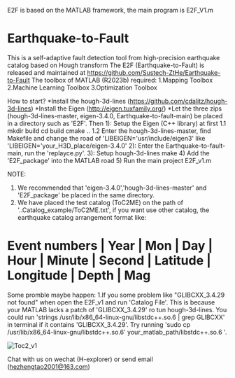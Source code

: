 E2F is based on the MATLAB framework, the main program is E2F_V1.m
# Earthquake-to-Fault
This is a self-adaptive fault detection tool from high-precision earthquake catalog based on Hough transform
The E2F (Earthquake-to-Fault) is released and maintained at https://github.com/Sustech-ZtHe/Earthquake-to-Fault
The toolbox of MATLAB (R2023b) required:
1.Mapping Toolbox
2.Machine Learning Toolbox 
3.Optimization Toolbox

How to start? 
*Install the hough-3d-lines (https://github.com/cdalitz/hough-3d-lines)
*Install the Eigen (http://eigen.tuxfamily.org/) 
*Let the three zips (hough-3d-lines-master, eigen-3.4.0, Earthquake-to-fault-main) be placed in a directory such as 'E2F'.
Then
1): Setup the Eigen (C++ library) at first
  1.1 mkdir build
      cd build
      cmake ..
  1.2 Enter the hough-3d-lines-master, find Makefile and change the road of 'LIBEIGEN='usr/include/eigen3' like 'LIBEIGEN='your_H3D_place/eigen-3.4.0'
2): Enter the Earthquake-to-fault-main, run the 'replayce.py'. 
3): Setup hough-3d-lines 
  make
4) Add the 'E2F_package' into the MATLAB road
5) Run the main project E2F_v1.m 

NOTE: 
1. We recommended that 'eigen-3.4.0','hough-3d-lines-master' and 'E2F_package' be placed in the same directory.
2. We have placed the test catalog (ToC2ME) on the path of '..Catalog_example/ToC2ME.txt', if you want use other catalog, the earthquake catalog arrangement format like: 
# Event numbers | Year | Mon | Day | Hour | Minute | Second | Latitude | Longitude | Depth | Mag

Some promble maybe happen:
1.If you some problem like "GLIBCXX_3.4.29 not found" when open the E2F_v1 and run 'Catalog File'.
  This is because your MATLAB lacks a patch of 'GLIBCXX_3.4.29' ro tun hough-3d-lines.
  You could run 'strings /usr/lib/x86_64-linux-gnu/libstdc++.so.6 | grep GLIBCXX' in terminal if it contains 'GLIBCXX_3.4.29'. 
  Try running 'sudo cp /usr/lib/x86_64-linux-gnu/libstdc++.so.6' your_matlab_path/libstdc++.so.6 '.
  

![Toc2_v1](https://github.com/user-attachments/assets/f86fbd3b-80e5-418f-acb2-c3cf0a2c2aed)


Chat with us on wechat (H-explorer) or send email (hezhengtao2001@163.com)
